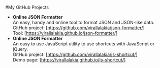 #My GitHub Projects

* **Online JSON Formatter**  
	An easy, handy and online tool to format JSON and JSON-like data.  
	GitHub project: [https://github.com/virallalakia/json-formatter/]  
	Tool: [https://virallalakia.github.io/json-formatter/]  
* **Online JSON Formatter**  
	An easy to use JavaScript utility to use shortcuts with JavaScript or jQuery.  
	GitHub project: [https://github.com/virallalakia/js-shortcut/]  
	Demo page: [https://virallalakia.github.io/js-shortcut/]  
